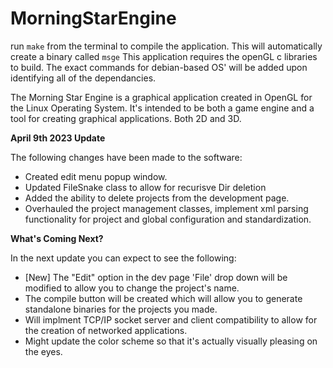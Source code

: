 # MorningStarEngine

run <code>make</code> from the terminal to compile the application. This will automatically create a binary called <code>msge</code>
This application requires the openGL c libraries to build. The exact commands for debian-based OS' will be added upon identifying all of the dependancies.

The Morning Star Engine is a graphical application created in OpenGL for the Linux Operating System. It's intended to be both a game engine and a tool for creating graphical applications. Both 2D and 3D. 

<b>April 9th 2023 Update</b>

The following changes have been made to the software:
<ul>
<li>Created edit menu popup window.</li>
<li>Updated FileSnake class to allow for recurisve Dir deletion</li>
<li>Added the ability to delete projects from the development page.</li>
<li>Overhauled the project management classes, implement xml parsing functionality for project and global configuration and standardization.</li>
</ul>

<b>What's Coming Next?</b>
<p>
	In the next update you can expect to see the following:
</p>
<ul>
<li>[New] The "Edit" option in the dev page 'File' drop down will be modified to allow you to change the project's name.</li>
<li>The compile button will be created which will allow you to generate standalone binaries for the projects you made.</li>
<li>Will implment TCP/IP socket server and client compatibility to allow for the creation of networked applications.</li>
<li>Might update the color scheme so that it's actually visually pleasing on the eyes.</li>
</ul>
